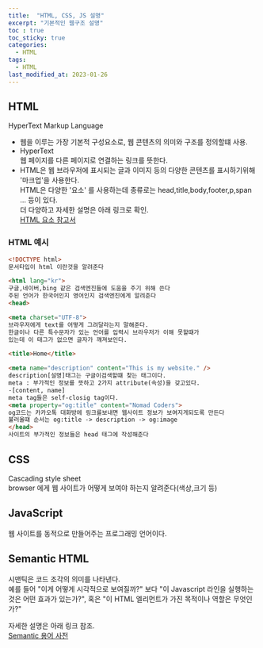 ```yaml
---
title:  "HTML, CSS, JS 설명"
excerpt: "기본적인 웹구조 설명"
toc : true
toc_sticky: true
categories:
  - HTML
tags:
  - HTML
last_modified_at: 2023-01-26
---
```

## HTML
HyperText Markup Language

- 웹을 이루는 가장 기본적 구성요소로, 웹 콘텐츠의 의미와 구조를 정의할떄 사용.
- HyperText  
웹 페이지를 다른 페이지로 연결하는 링크를 뜻한다.
- HTML은 웹 브라우저에 표시되는 글과 이미지 등의 다양한 콘텐츠를 표시하기위해 '마크업'을 사용한다.  
HTML은 다양한 '요소' 를 사용하는데 종류로는 head,title,body,footer,p,span ... 등이 있다.  
더 다양하고 자세한 설명은 아래 링크로 확인.  
[HTML 요소 참고서](https://developer.mozilla.org/ko/docs/Web/HTML/Element)

### HTML 예시

```html
<!DOCTYPE html>
문서타입이 html 이란것을 알려준다

<html lang="kr">
구글,네이버,bing 같은 검색엔진들에 도움을 주기 위해 쓴다
주된 언어가 한국어인지 영어인지 검색엔진에게 알려준다
<head>

<meta charset="UTF-8">
브라우저에게 text를 어떻게 그려달라는지 말해준다.
한글이나 다른 특수문자가 있는 언어를 입력시 브라우저가 이해 못할떄가 
있는데 이 태그가 없으면 글자가 꺠져보인다.

<title>Home</title>

<meta name="description" content="This is my website." />
description[설명]태그는 구글이검색할떄 찾는 태그이다.
meta : 부가적인 정보를 뜻하고 2가지 attribute(속성)을 갖고있다. 
-[content, name]
meta tag들은 self-closig tag이다.
<meta property="og:title" content="Nomad Coders">
og코드는 카카오톡 대화방에 링크를보내면 웹사이트 정보가 보여지게되도록 만든다
불러올떄 순서는 og:title -> description -> og:image
</head>
사이트의 부가적인 정보들은 head 태그에 작성해준다
```
## CSS
Cascading style sheet  
browser 에게 웹 사이트가 어떻게 보여야 하는지 알려준다(색상,크기 등)

## JavaScript
웹 사이트를 동적으로 만들어주는 프로그래밍 언어이다.

## Semantic HTML
시맨틱은 코드 조각의 의미를 나타낸다.  
예를 들어 "이게 어떻게 시각적으로 보여질까?" 보다 "이 Javascript 라인을 실행하는 것은 어떤 효과가 있는가?", 혹은 "이 HTML 엘리먼트가 가진 목적이나 역할은 무엇인가?"  

자세한 설명은 아래 링크 참조.  
[Semantic 용어 사전](https://developer.mozilla.org/ko/docs/Glossary/Semantics)